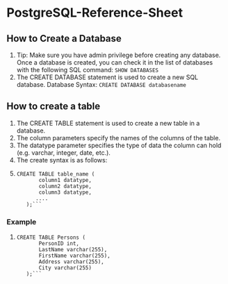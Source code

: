 # PostgreSQL-Reference-Sheet

## How to Create a Database

1. Tip: Make sure you have admin privilege before creating any database. Once a database is created, you can check it in the list of databases with the following SQL command: `SHOW DATABASES`
2. The CREATE DATABASE statement is used to create a new SQL database. Database Syntax: `CREATE DATABASE databasename`

## How to create a table

1. The CREATE TABLE statement is used to create a new table in a database.
2. The column parameters specify the names of the columns of the table.
3. The datatype parameter specifies the type of data the column can hold (e.g. varchar, integer, date, etc.).
4. The create syntax is as follows:
5. ````
   CREATE TABLE table_name (
          column1 datatype,
          column2 datatype,
          column3 datatype,
         ....
      );```
   ````

### Example

1. ````
   CREATE TABLE Persons (
          PersonID int,
          LastName varchar(255),
          FirstName varchar(255),
          Address varchar(255),
          City varchar(255)
      );```
   ````
